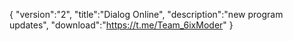 
{
 "version":"2",
 "title":"Dialog Online",
 "description":"new program updates",
 "download":"https://t.me/Team_6ixModer"
}

